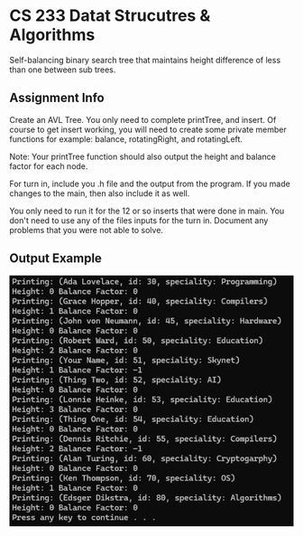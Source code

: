 # CS 233 Datat Strucutres & Algorithms

Self-balancing binary search tree that maintains height difference of less than one between sub trees. 

## Assignment Info
Create an AVL Tree. You only need to complete printTree, and insert.  Of course to get insert working, you will need to create some private member functions for example: balance, rotatingRight, and rotatingLeft. 

Note:  Your printTree function should also output the height and balance factor for each node.

For turn in,  include you .h file and the output from the program.   If you made changes to the main, then also include it as well.    

You only need to run it for the 12 or so inserts that were done in main.   You don't need to use any of the files inputs for the turn in.
Document any problems that you were not able to solve.

## Output Example
![Output](Output.png) <br />
